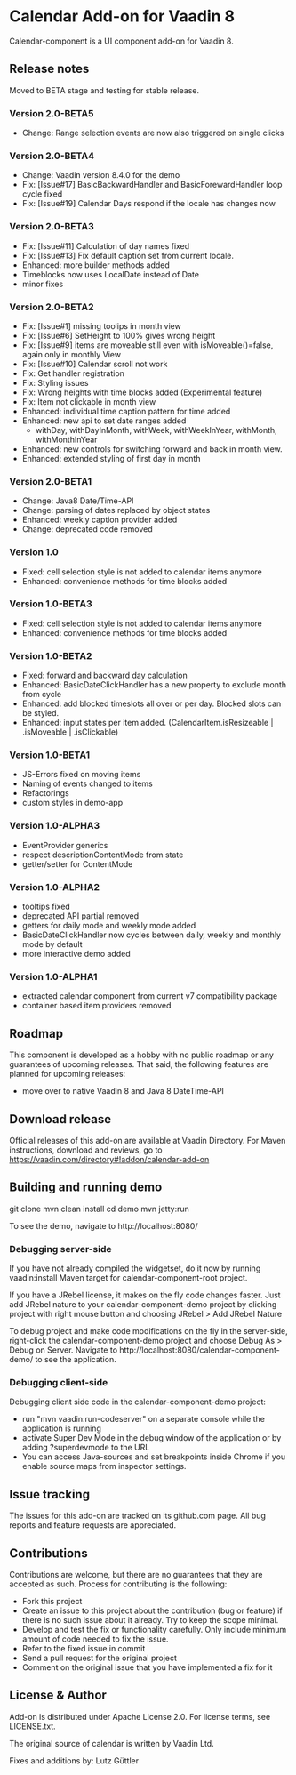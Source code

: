 # Calendar Add-on for Vaadin 8

Calendar-component is a UI component add-on for Vaadin 8.
 
## Release notes

Moved to BETA stage and testing for stable release.

### Version 2.0-BETA5
- Change:   Range selection events are now also triggered on single clicks

### Version 2.0-BETA4
- Change:   Vaadin version 8.4.0 for the demo
- Fix:      [Issue#17] BasicBackwardHandler and BasicForewardHandler loop cycle fixed  
- Fix:      [Issue#19] Calendar Days respond if the locale has changes now 

### Version 2.0-BETA3
- Fix:      [Issue#11] Calculation of day names fixed
- Fix:      [Issue#13] Fix default caption set from current locale.
- Enhanced: more builder methods added
- Timeblocks now uses LocalDate instead of Date
- minor fixes

### Version 2.0-BETA2
- Fix:      [Issue#1] missing toolips in month view
- Fix:      [Issue#6] SetHeight to 100% gives wrong height
- Fix:      [Issue#9] items are moveable still even with isMoveable()=false, again only in monthly View
- Fix:      [Issue#10] Calendar scroll not work
- Fix:      Get handler registration
- Fix:      Styling issues
- Fix:      Wrong heights with time blocks added (Experimental feature)
- Fix:      Item not clickable in month view
- Enhanced: individual time caption pattern for time added
- Enhanced: new api to set date ranges added
    - withDay, withDayInMonth, withWeek, withWeekInYear, withMonth, withMonthInYear
- Enhanced: new controls for switching forward and back in month view.
- Enhanced: extended styling of first day in month

### Version 2.0-BETA1
- Change:   Java8 Date/Time-API
- Change:   parsing of dates replaced by object states
- Enhanced: weekly caption provider added
- Change:   deprecated code removed

### Version 1.0
- Fixed:    cell selection style is not added to calendar items anymore 
- Enhanced: convenience methods for time blocks added

### Version 1.0-BETA3
- Fixed:    cell selection style is not added to calendar items anymore 
- Enhanced: convenience methods for time blocks added

### Version 1.0-BETA2
- Fixed:    forward and backward day calculation
- Enhanced: BasicDateClickHandler has a new property to exclude month from cycle
- Enhanced: add blocked timeslots all over or per day. Blocked slots can be styled.
- Enhanced: input states per item added. (CalendarItem.isResizeable | .isMoveable | .isClickable)

### Version 1.0-BETA1
- JS-Errors fixed on moving items
- Naming of events changed to items
- Refactorings
- custom styles in demo-app

### Version 1.0-ALPHA3
- EventProvider generics
- respect descriptionContentMode from state
- getter/setter for ContentMode

### Version 1.0-ALPHA2
- tooltips fixed
- deprecated API partial removed
- getters for daily mode and weekly mode added
- BasicDateClickHandler now cycles between daily, weekly and monthly mode by default
- more interactive demo added

### Version 1.0-ALPHA1
- extracted calendar component from current v7 compatibility package
- container based item providers removed

## Roadmap

This component is developed as a hobby with no public roadmap or any guarantees of upcoming releases. That said, the following features are planned for upcoming releases:
- move over to native Vaadin 8 and Java 8 DateTime-API 

## Download release

Official releases of this add-on are available at Vaadin Directory. For Maven instructions, download and reviews, go to https://vaadin.com/directory#!addon/calendar-add-on

## Building and running demo

git clone <url of the MyComponent repository>
mvn clean install
cd demo
mvn jetty:run

To see the demo, navigate to http://localhost:8080/

### Debugging server-side

If you have not already compiled the widgetset, do it now by running vaadin:install Maven target for calendar-component-root project.

If you have a JRebel license, it makes on the fly code changes faster. Just add JRebel nature to your calendar-component-demo project by clicking project with right mouse button and choosing JRebel > Add JRebel Nature

To debug project and make code modifications on the fly in the server-side, right-click the calendar-component-demo project and choose Debug As > Debug on Server. Navigate to http://localhost:8080/calendar-component-demo/ to see the application.

### Debugging client-side

Debugging client side code in the calendar-component-demo project:
  - run "mvn vaadin:run-codeserver" on a separate console while the application is running
  - activate Super Dev Mode in the debug window of the application or by adding ?superdevmode to the URL
  - You can access Java-sources and set breakpoints inside Chrome if you enable source maps from inspector settings.

## Issue tracking

The issues for this add-on are tracked on its github.com page. All bug reports and feature requests are appreciated. 

## Contributions

Contributions are welcome, but there are no guarantees that they are accepted as such. Process for contributing is the following:
- Fork this project
- Create an issue to this project about the contribution (bug or feature) if there is no such issue about it already. Try to keep the scope minimal.
- Develop and test the fix or functionality carefully. Only include minimum amount of code needed to fix the issue.
- Refer to the fixed issue in commit
- Send a pull request for the original project
- Comment on the original issue that you have implemented a fix for it

## License & Author

Add-on is distributed under Apache License 2.0. For license terms, see LICENSE.txt.

The original source of calendar is written by Vaadin Ltd.

Fixes and additions by: 
Lutz Güttler
